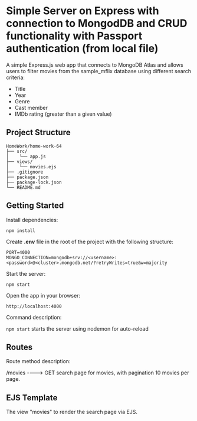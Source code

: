 # Simple Server on Express with connection to MongodDB and CRUD functionality with Passport authentication (from local file)

A simple Express.js web app that connects to MongoDB Atlas and allows users to filter movies from the sample_mflix database using different search criteria:

- Title
- Year
- Genre
- Cast member
- IMDb rating (greater than a given value)

## Project Structure
```
HomeWork/home-work-64    
├── src/    
│    └── app.js    
├── views/   
│    └── movies.ejs      
├── .gitignore     
├── package.json     
├── package-lock.json     
└── README.md     
```

## Getting Started

Install dependencies:

`npm install`

Create **.env** file in the root of the project with the following structure:
```
PORT=4000
MONGO_CONNECTION=mongodb+srv://<username>:<password>@<cluster>.mongodb.net/?retryWrites=true&w=majority
```

Start the server:

`npm start`

Open the app in your browser:

`http://localhost:4000`

Command	description:

`npm start`	starts the server using nodemon for auto-reload

## Routes
Route	method description:

/movies	 ----> GET search page for movies, with pagination 10 movies per page.

## EJS Template

The view "movies" to render the search page via EJS.
